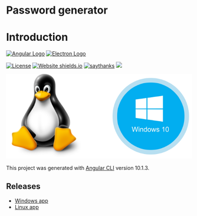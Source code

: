 # Password generator

# Introduction
[![Angular Logo](https://www.vectorlogo.zone/logos/angular/angular-icon.svg)](https://angular.io/)
[![Electron Logo](https://www.vectorlogo.zone/logos/electronjs/electronjs-icon.svg)](https://electronjs.org/)

[![License](http://img.shields.io/badge/Licence-MIT-brightgreen.svg)](LICENSE.md) [![Website shields.io](https://img.shields.io/website-up-down-green-red/http/shields.io.svg)](https://dta.agency)
[![saythanks](https://img.shields.io/badge/say-thanks-ff69b4.svg)](https://dta.agency)
![](https://github.com/digital-technology-agency/password-generator/workflows/Docker%20Image%20CI/badge.svg)

[![Logo](./back-font.png)](http://dta.agency)

This project was generated with [Angular CLI](https://github.com/angular/angular-cli) version 10.1.3.

## Releases
 - [Windows app](https://github.com/digital-technology-agency/password-generator/releases/download/1.0.3/password-generator.1.0.3.exe)
 - [Linux app](https://github.com/digital-technology-agency/password-generator/releases/download/1.0.3/password-generator-1.0.3.AppImage)


